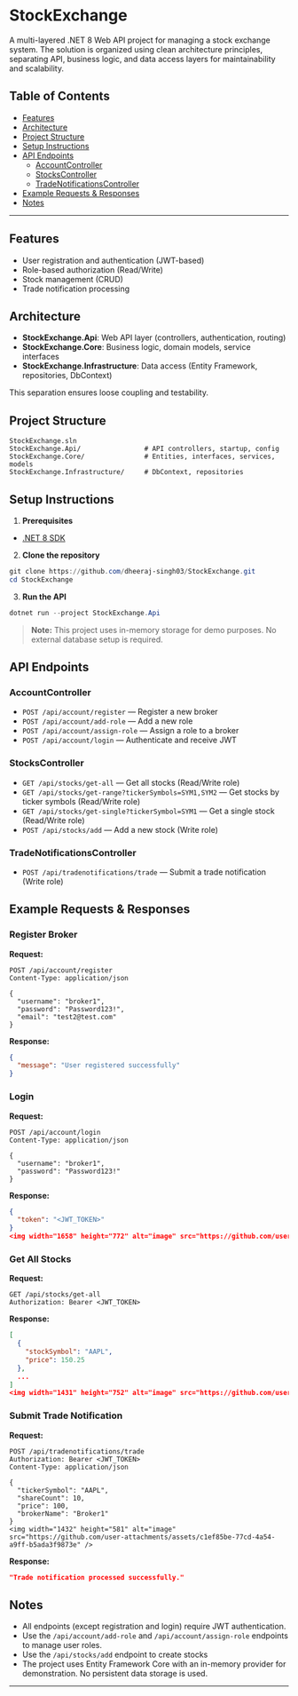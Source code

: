 # StockExchange

A multi-layered .NET 8 Web API project for managing a stock exchange system. The solution is organized using clean architecture principles, separating API, business logic, and data access layers for maintainability and scalability.

## Table of Contents
- [Features](#features)
- [Architecture](#architecture)
- [Project Structure](#project-structure)
- [Setup Instructions](#setup-instructions)
- [API Endpoints](#api-endpoints)
  - [AccountController](#accountcontroller)
  - [StocksController](#stockscontroller)
  - [TradeNotificationsController](#tradenotificationscontroller)
- [Example Requests & Responses](#example-requests--responses)
- [Notes](#notes)

---

## Features
- User registration and authentication (JWT-based)
- Role-based authorization (Read/Write)
- Stock management (CRUD)
- Trade notification processing

## Architecture
- **StockExchange.Api**: Web API layer (controllers, authentication, routing)
- **StockExchange.Core**: Business logic, domain models, service interfaces
- **StockExchange.Infrastructure**: Data access (Entity Framework, repositories, DbContext)

This separation ensures loose coupling and testability.

## Project Structure
```
StockExchange.sln
StockExchange.Api/                # API controllers, startup, config
StockExchange.Core/               # Entities, interfaces, services, models
StockExchange.Infrastructure/     # DbContext, repositories
```

## Setup Instructions
1. **Prerequisites**
  - [.NET 8 SDK](https://dotnet.microsoft.com/en-us/download/dotnet/8.0)

2. **Clone the repository**
  ```powershell
  git clone https://github.com/dheeraj-singh03/StockExchange.git
  cd StockExchange
  ```

3. **Run the API**
  ```powershell
  dotnet run --project StockExchange.Api
  ```

> **Note:** This project uses in-memory storage for demo purposes. No external database setup is required.

## API Endpoints

### AccountController
- `POST /api/account/register` — Register a new broker
- `POST /api/account/add-role` — Add a new role
- `POST /api/account/assign-role` — Assign a role to a broker
- `POST /api/account/login` — Authenticate and receive JWT

### StocksController
- `GET /api/stocks/get-all` — Get all stocks (Read/Write role)
- `GET /api/stocks/get-range?tickerSymbols=SYM1,SYM2` — Get stocks by ticker symbols (Read/Write role)
- `GET /api/stocks/get-single?tickerSymbol=SYM1` — Get a single stock (Read/Write role)
- `POST /api/stocks/add` — Add a new stock (Write role)

### TradeNotificationsController
- `POST /api/tradenotifications/trade` — Submit a trade notification (Write role)

## Example Requests & Responses

### Register Broker
**Request:**
```http
POST /api/account/register
Content-Type: application/json

{
  "username": "broker1",
  "password": "Password123!",
  "email": "test2@test.com"
}
```
**Response:**
```json
{
  "message": "User registered successfully"
}
```

### Login
**Request:**
```http
POST /api/account/login
Content-Type: application/json

{
  "username": "broker1",
  "password": "Password123!"
}
```
**Response:**
```json
{
  "token": "<JWT_TOKEN>"
}
<img width="1658" height="772" alt="image" src="https://github.com/user-attachments/assets/c12c8078-1eeb-4bdb-9e14-7e97570eadb4" />

```

### Get All Stocks
**Request:**
```http
GET /api/stocks/get-all
Authorization: Bearer <JWT_TOKEN>
```
**Response:**
```json
[
  {
    "stockSymbol": "AAPL",
    "price": 150.25
  },
  ...
]
<img width="1431" height="752" alt="image" src="https://github.com/user-attachments/assets/506fff8a-50f8-4438-83f5-e1f0150d955d" />

```

### Submit Trade Notification
**Request:**
```http
POST /api/tradenotifications/trade
Authorization: Bearer <JWT_TOKEN>
Content-Type: application/json

{
  "tickerSymbol": "AAPL",
  "shareCount": 10,
  "price": 100,
  "brokerName": "Broker1"
}
<img width="1432" height="581" alt="image" src="https://github.com/user-attachments/assets/c1ef85be-77cd-4a54-a9ff-b5ada3f9873e" />

```
**Response:**
```json
"Trade notification processed successfully."
```


## Notes
- All endpoints (except registration and login) require JWT authentication.
- Use the `/api/account/add-role` and `/api/account/assign-role` endpoints to manage user roles.
- Use the `/api/stocks/add` endpoint to create stocks
- The project uses Entity Framework Core with an in-memory provider for demonstration. No persistent data storage is used.

---
